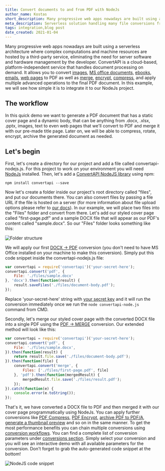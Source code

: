 ```yaml
---
title: Convert documents to and from PDF with NodeJs
author_name: Kostas
short_description: Many progressive web apps nowadays are built using a serverless architecture where complex computations and machine resources are hosted by a third-party service, eliminating the need for server software and hardware management by the developer. ConvertAPI is a cloud-based, platform-independent market leader when it comes to processing documents on demand. In this example, we will see how simple it is to integrate it to our NodeJs project. 
meta_description: Serverless solution handling many file conversions from more than 200+ formats to PDF as well as PDF manipulations using a powerful NodeJs conversion library.
tags: integration,blog post
date_created: 2021-01-04
---
```

<!--tags: blog post,new,feature,bug,improvements,api,integration-->

Many progressive web apps nowadays are built using a serverless architecture where complex computations and machine resources are hosted by a third-party service, 
eliminating the need for server software and hardware management by the developer. 
ConvertAPI is a cloud-based, platform-independent service that handles document processing on demand.
It allows you to convert [images](https://www.convertapi.com/image-api), [MS office documents](https://www.convertapi.com/ms-office-api), [ebooks](https://www.convertapi.com/ebooks-api), [emails](https://www.convertapi.com/email-api), [web pages](https://www.convertapi.com/web-api) to PDF as well as [merge](https://www.convertapi.com/pdf-to-merge), [encrypt](https://www.convertapi.com/pdf-to-encrypt), [compress](https://www.convertapi.com/pdf-to-compress), and apply multiple advanced operations to the
final PDF document. In this example, we will see how simple it is to integrate it to our NodeJs project.

## The workflow

In this quick demo we want to generate a PDF document that has a static cover page and a dynamic body, that can be anything from .docx, .xlsx, .pptx, images, 
text to even web pages that we'll convert to PDF and merge it with our pre-made title page. Later on, we will be able to compress, rotate, encrypt, archive the generated document as needed.

## Let's begin

First, let's create a directory for our project and add a file called convertapi-nodejs.js. For this project to work on your environment you will need [NodeJs](https://nodejs.org/en/download/) installed. Then, let's add a [ConvertAPI NodeJS library](https://github.com/ConvertAPI/convertapi-node) using npm:

`npm install convertapi --save`

Now let's create a folder inside our project's root directory called "files", and put our documents there. 
You can also convert files by passing a file URL if the file is hosted on a server (for more information about file upload options please refer to [our docs](https://www.convertapi.com/doc/upload)).
In our example, we will place two files into the "Files" folder and convert from there. 
Let's add our styled cover page called "first-page.pdf" and a sample DOCX file that will appear as our PDF's content called "sample.docx". So our "Files" folder looks something like this:

![Folder structure](https://user-images.githubusercontent.com/62603039/103629769-66c00800-4f49-11eb-821c-c01b86f40d88.png)

We will apply our first [DOCX -> PDF](https://www.convertapi.com/docx-to-pdf) conversion (you don't need to have MS Office installed on your machine to make this conversion). Simply put this code snippet inside the convertapi-nodejs.js file:

```javascript
var convertapi = require('convertapi')('your-secret-here');
convertapi.convert('pdf', {
	File: './files/sample.docx'
}, 'docx').then(function(result) {
	result.saveFiles('./files/document-body.pdf');
});
```

Replace 'your-secret-here' string with [your secret key](https://help.convertapi.com/en/article/how-to-create-a-free-account-2wr644/) and it will run the conversion immediately once we run the `node convertapi-node.js` command from CMD.

Secondly, let's merge our styled cover page with the converted DOCX file into a single PDF using the [PDF -> MERGE](https://www.convertapi.com/pdf-to-merge) conversion. Our extended method will look like this:

```javascript
var convertapi = require('convertapi')('your-secret-here');
convertapi.convert('pdf', {
	File: './files/sample.docx',
}).then(function(result) {
	return result.file.save('./files/document-body.pdf');
}).then(function(file) {
	convertapi.convert('merge', {
		Files: ['./files/first-page.pdf', file]
	}, 'pdf').then(function(mergedResult) {
		mergedResult.file.save('./files/result.pdf');
	});
}).catch(function(e) {
	console.error(e.toString());
});
```

That's it, we have converted a DOCX file to PDF and then merged it with our cover page programmatically using NodeJs. You can apply further conversions like [PDF Compress](https://www.convertapi.com/pdf-to-compress), [PDF Encrypt](https://www.convertapi.com/pdf-to-encrypt), [archive PDF to PDF/A](https://www.convertapi.com/pdf-to-pdfa), [generate a thumbnail preview](https://www.convertapi.com/pdf-to-thumbnail) and so on in the same manner. To get the most performance benefits you can chain multiple conversions using [conversion workflows](https://www.convertapi.com/doc/workflows). You can find a complete list of conversion parameters under [conversions section](https://www.convertapi.com/conversions). Simply select your conversion and you will see an interactive demo with all available parameters for the conversion. Don't forget to grab the auto-generated code snippet at the bottom!

![NodeJS code snippet](https://user-images.githubusercontent.com/62603039/103544270-7b988f00-4ea8-11eb-8b29-eb907af8053d.png)

